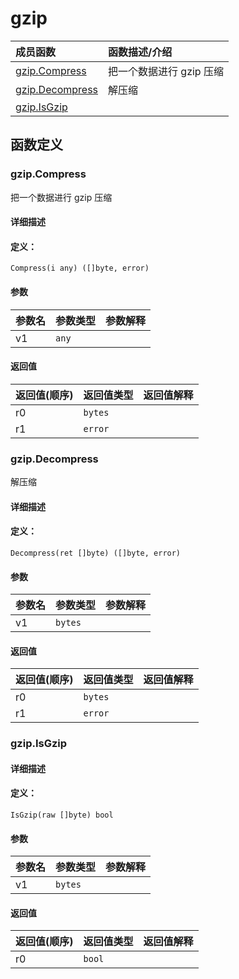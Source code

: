 # gzip


|成员函数|函数描述/介绍|
|:------|:--------|
 | [gzip.Compress](#gzipcompress) | 把一个数据进行 gzip 压缩 |
 | [gzip.Decompress](#gzipdecompress) | 解压缩 |
 | [gzip.IsGzip](#gzipisgzip) |  |




 



## 函数定义

### gzip.Compress

把一个数据进行 gzip 压缩

#### 详细描述



#### 定义：

`Compress(i any) ([]byte, error)`


#### 参数

|参数名|参数类型|参数解释|
|:-----------|:---------- |:-----------|
| v1 | `any` |   |





#### 返回值

|返回值(顺序)|返回值类型|返回值解释|
|:-----------|:---------- |:-----------|
| r0 | `bytes` |   |
| r1 | `error` |   |


 
### gzip.Decompress

解压缩

#### 详细描述



#### 定义：

`Decompress(ret []byte) ([]byte, error)`


#### 参数

|参数名|参数类型|参数解释|
|:-----------|:---------- |:-----------|
| v1 | `bytes` |   |





#### 返回值

|返回值(顺序)|返回值类型|返回值解释|
|:-----------|:---------- |:-----------|
| r0 | `bytes` |   |
| r1 | `error` |   |


 
### gzip.IsGzip



#### 详细描述



#### 定义：

`IsGzip(raw []byte) bool`


#### 参数

|参数名|参数类型|参数解释|
|:-----------|:---------- |:-----------|
| v1 | `bytes` |   |





#### 返回值

|返回值(顺序)|返回值类型|返回值解释|
|:-----------|:---------- |:-----------|
| r0 | `bool` |   |


 


